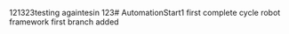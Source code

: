 121323testing againtesin 123# AutomationStart1
first complete cycle robot framework 
first branch added
